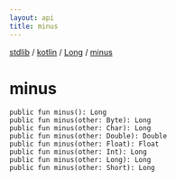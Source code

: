 ```yaml
---
layout: api
title: minus
---
```

[stdlib](../../index.html) / [kotlin](../index.html) / [Long](index.html) / [minus](minus.html)

# minus

```
public fun minus(): Long
public fun minus(other: Byte): Long
public fun minus(other: Char): Long
public fun minus(other: Double): Double
public fun minus(other: Float): Float
public fun minus(other: Int): Long
public fun minus(other: Long): Long
public fun minus(other: Short): Long
```
